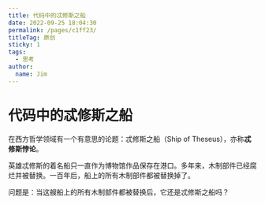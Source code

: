 ```yaml
---
title: 代码中的忒修斯之船
date: 2022-09-25 18:04:30
permalink: /pages/c1ff23/
titleTag: 原创
sticky: 1
tags:
  - 思考
author:
  name: Jim
---
```

# 代码中的忒修斯之船

在西方哲学领域有一个有意思的论题：忒修斯之船（Ship of Theseus），亦称**忒修斯悖论**。

英雄忒修斯的着名船只一直作为博物馆作品保存在港口。多年来，木制部件已经腐烂并被替换。一百年后，船上的所有木制部件都被替换掉了。

问题是：当这艘船上的所有木制部件都被替换后，它还是忒修斯之船吗？



